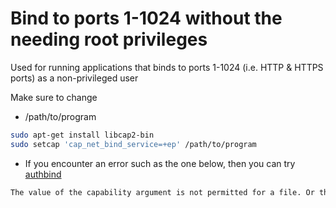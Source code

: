# Bind to ports 1-1024 without the needing root privileges

Used for running applications that binds to ports 1-1024 (i.e. HTTP & HTTPS ports) as a non-privileged user

Make sure to change

* /path/to/program

```bash
sudo apt-get install libcap2-bin 
sudo setcap 'cap_net_bind_service=+ep' /path/to/program
```

* If you encounter an error such as the one below, then you can try [authbind](https://www.gremwell.com/node/387)

```bash
The value of the capability argument is not permitted for a file. Or the file is not a regular (non-symlink) file
```

